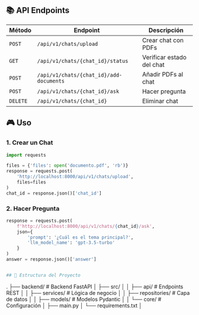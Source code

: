 ## 📚 API Endpoints

| Método | Endpoint | Descripción |
|--------|----------|-------------|
| `POST` | `/api/v1/chats/upload` | Crear chat con PDFs |
| `GET` | `/api/v1/chats/{chat_id}/status` | Verificar estado del chat |
| `POST` | `/api/v1/chats/{chat_id}/add-documents` | Añadir PDFs al chat |
| `POST` | `/api/v1/chats/{chat_id}/ask` | Hacer pregunta |
| `DELETE` | `/api/v1/chats/{chat_id}` | Eliminar chat |

## 🎮 Uso

### 1. Crear un Chat
```python
import requests

files = {'files': open('documento.pdf', 'rb')}
response = requests.post(
    'http://localhost:8000/api/v1/chats/upload',
    files=files
)
chat_id = response.json()['chat_id']
```

### 2. Hacer Pregunta
```python
response = requests.post(
    f'http://localhost:8000/api/v1/chats/{chat_id}/ask',
    json={
        'prompt': '¿Cuál es el tema principal?',
        'llm_model_name': 'gpt-3.5-turbo'
    }
)
answer = response.json()['answer']


## 📁 Estructura del Proyecto

```
.
├── backend/                # Backend FastAPI
│   ├── src/
│   │   ├── api/           # Endpoints REST
│   │   ├── services/      # Lógica de negocio
│   │   ├── repositories/  # Capa de datos
│   │   ├── models/        # Modelos Pydantic
│   │   └── core/          # Configuración
│   ├── main.py
│   └── requirements.txt
│
```